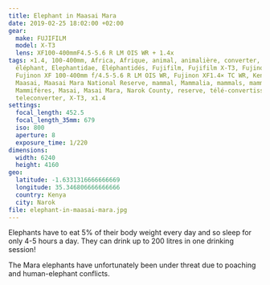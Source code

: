 ```yaml
---
title: Elephant in Maasai Mara
date: 2019-02-25 18:02:00 +02:00
gear:
  make: FUJIFILM
  model: X-T3
  lens: XF100-400mmF4.5-5.6 R LM OIS WR + 1.4x
tags: ×1.4, 100-400mm, Africa, Afrique, animal, animalière, converter, elephant,
  éléphant, Elephantidae, Éléphantidés, Fujifilm, Fujifilm X-T3, Fujinon,
  Fujinon XF 100-400mm f/4.5-5.6 R LM OIS WR, Fujinon XF1.4× TC WR, Kenya, lens,
  Maasai, Maasai Mara National Reserve, mammal, Mammalia, mammals, mammifère,
  Mammifères, Masai, Masai Mara, Narok County, reserve, télé-convertisseur,
  teleconverter, X-T3, x1.4
settings:
  focal_length: 452.5
  focal_length_35mm: 679
  iso: 800
  aperture: 8
  exposure_time: 1/220
dimensions:
  width: 6240
  height: 4160
geo:
  latitude: -1.6331316666666669
  longitude: 35.346806666666666
  country: Kenya
  city: Narok
file: elephant-in-maasai-mara.jpg
---
```


Elephants have to eat 5% of their body weight every day and so sleep for only 4-5 hours a day. They can drink up to 200 litres in one drinking session!

The Mara elephants have unfortunately been under threat due to poaching and human-elephant conflicts.

